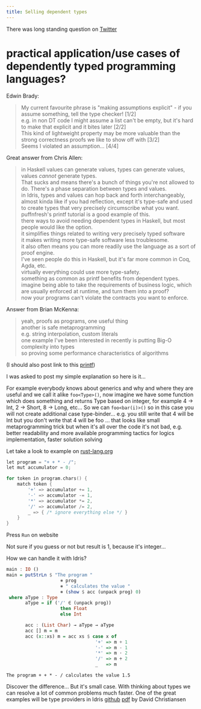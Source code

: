 ```yaml
---
title: Selling dependent types
---
```


There was long standing question on [Twitter](https://twitter.com/lenadroid/status/577058060860071937)

practical application/use cases of dependently typed programming languages?
===========================================================================


Edwin Brady:

> My current favourite phrase is "making assumptions explicit" - if you assume something, tell the type checker! [1/2] <br/>
> e.g. in non DT code I might assume a list can't be empty, but it's hard to make that explicit and it bites later [2/2] <br/>
> This kind of lightweight property may be more valuable than the strong correctness proofs we like to show off with [3/2] <br/>
> Seems I violated an assumption… [4/4]

Great answer from Chris Allen:

> in Haskell values can generate values, types can generate values, values *cannot* generate types. <br/>
> That sucks and means there's a bunch of things you're not allowed to do. There's a phase separation between types and values. <br/>
> in Idris, types and values can hop back and forth interchangeably, almost kinda like if you had reflection, except it's type-safe and used to create types that very precisely circumscribe what you want. <br/>
> puffnfresh's printf tutorial is a good example of this. <br/>
> there ways to avoid needing dependent types in Haskell, but most people would like the option. <br/>
> it simplifies things related to writing very precisely typed software <br/>
> it makes writing more type-safe software less troublesome. <br/>
> it also often means you can more readily use the language as a sort of proof engine. <br/>
> I've seen people do this in Haskell, but it's far more common in Coq, Agda, etc. <br/>
> virtually everything could use more type-safety. <br/>
> something as common as printf benefits from dependent types. <br/>
> imagine being able to take the requirements of business logic, which are usually enforced at runtime, and turn them into a proof? <br/>
> now your programs can't violate the contracts you want to enforce.

Answer from Brian McKenna:

> yeah, proofs as programs, one useful thing <br/>
> another is safe metaprogramming <br/>
> e.g. string interpolation, custom literals <br/>
> one example I've been interested in recently is putting Big-O complexity into types <br/>
> so proving some performance characteristics of algorithms

(I should also post link to this [printf](https://gist.github.com/puffnfresh/11202637))

I was asked to post my simple explanation so here is it...

For example everybody knows about generics and why and where they are useful and we call it alike `foo<Type>()`, now imagine we have some function which does something and returns Type based on integer, for example 4 -> Int, 2 -> Short, 8 -> Long, etc...  So we can `foo<bar(i)>()` so in this case you will not create additional case type-binder... e.g. you still write that 4 will be Int but you don't write that 4 will be foo<int> ... that looks like small metaprogramming trick but when it's all over the code it's not bad, e.g. better readability and more available programming tactics for logics implementation, faster solution solving

Let take a look to example on [rust-lang.org](http://www.rust-lang.org)

``` cpp
let program = "+ + * - /";
let mut accumulator = 0;

for token in program.chars() {
    match token {
        '+' => accumulator += 1,
        '-' => accumulator -= 1,
        '*' => accumulator *= 2,
        '/' => accumulator /= 2,
        _ => { /* ignore everything else */ }
    }
}
```

Press `Run` on website

Not sure if you guess or not but result is 1, because it's integer...

How we can handle it with Idris?

``` haskell
main : IO ()
main = putStrLn $ "The program "
                    ⧺ prog
                    ⧺ " calculates the value "
                    ⧺ (show $ acc (unpack prog) 0)
 where aType : Type
       aType = if ('/' ∈ (unpack prog))
                    then Float
                    else Int

       acc : (List Char) → aType → aType
       acc [] m = m
       acc (x::xs) m = acc xs $ case x of
                                 '+' => m + 1
                                 '-' => m - 1
                                 '*' => m ⋅ 2
                                 '/' => m ÷ 2
                                 _   => m
```

``` shell
The program + + * - / calculates the value 1.5
```

Discover the difference... But it's small case. With thinking about types we can resolve a lot of common problems much faster. One of the great examples will be type providers in Idris [github](https://github.com/david-christiansen/idris-type-providers) [pdf](http://itu.dk/people/drc/pubs/dependent-type-providers.pdf) by David Christiansen
